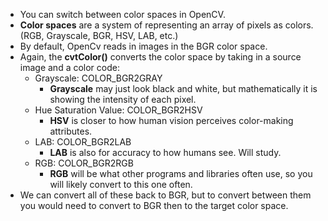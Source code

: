 - You can switch between color spaces in OpenCV.
- **Color spaces** are a system of representing an array of pixels as colors. (RGB, Grayscale, BGR, HSV, LAB, etc.)
- By default, OpenCv reads in images in the BGR color space.
- Again, the **cvtColor()** converts the color space by taking in a source image and a color code:
	- Grayscale: COLOR_BGR2GRAY
		- **Grayscale** may just look black and white, but mathematically it is showing the intensity of each pixel.
	- Hue Saturation Value: COLOR_BGR2HSV
		- **HSV** is closer to how human vision perceives color-making attributes.
	- LAB: COLOR_BGR2LAB
		- **LAB** is also for accuracy to how humans see. Will study.
	- RGB: COLOR_BGR2RGB
		- **RGB** will be what other programs and libraries often use, so you will likely convert to this one often. 
- We can convert all of these back to BGR, but to convert between them you would need to convert to BGR then to the target color space.